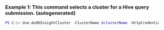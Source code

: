 ### Example 1: This command selects a cluster for a Hive query submission. (autogenerated)
```powershell
PS C:\> Use-AzHDInsightCluster -ClusterName $clusterName -HttpCredential $clusterCreds
```

